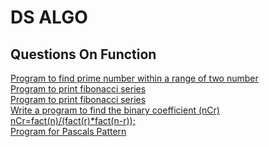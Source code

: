 # DS ALGO

## Questions On Function

<a href="">Program to find prime number within a range of two number</a><br/>
<a href="">Program to print fibonacci series
</a><br/>
<a href="">Program to print fibonacci series
</a><br/>
<a href="">Write a program to find the binary coefficient (nCr)
<br/>nCr=fact(n)/(fact(r)\*fact(n-r));</a><br/>
<a href="">Program for Pascals Pattern</a><br/>
